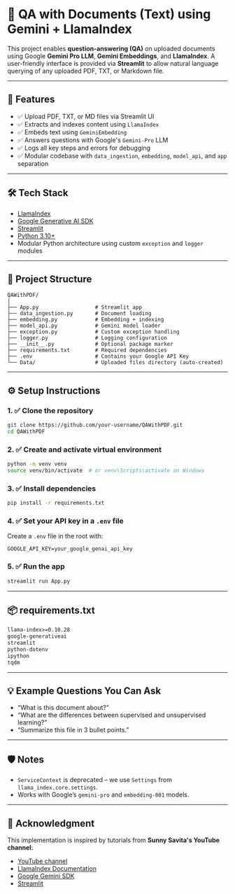
# 📄 QA with Documents (Text) using Gemini + LlamaIndex

This project enables **question-answering (QA)** on uploaded documents using Google **Gemini Pro LLM**, **Gemini Embeddings**, and **LlamaIndex**. A user-friendly interface is provided via **Streamlit** to allow natural language querying of any uploaded PDF, TXT, or Markdown file.

---

## 🚀 Features

- ✅ Upload PDF, TXT, or MD files via Streamlit UI  
- ✅ Extracts and indexes content using `LlamaIndex`  
- ✅ Embeds text using `GeminiEmbedding`  
- ✅ Answers questions with Google's `Gemini-Pro` LLM  
- ✅ Logs all key steps and errors for debugging  
- ✅ Modular codebase with `data_ingestion`, `embedding`, `model_api`, and `app` separation  

---

## 🛠️ Tech Stack

- [LlamaIndex](https://www.llamaindex.ai/)
- [Google Generative AI SDK](https://ai.google.dev/)
- [Streamlit](https://streamlit.io/)
- [Python 3.10+](https://www.python.org/)
- Modular Python architecture using custom `exception` and `logger` modules

---

## 📁 Project Structure

```
QAWithPDF/
│
├── App.py                  # Streamlit app
├── data_ingestion.py       # Document loading
├── embedding.py            # Embedding + indexing
├── model_api.py            # Gemini model loader
├── exception.py            # Custom exception handling
├── logger.py               # Logging configuration
├── __init__.py             # Optional package marker
├── requirements.txt        # Required dependencies
├── .env                    # Contains your Google API Key
└── Data/                   # Uploaded files directory (auto-created)
```

---

## ⚙️ Setup Instructions

### 1. ✅ Clone the repository

```bash
git clone https://github.com/your-username/QAWithPDF.git
cd QAWithPDF
```

### 2. ✅ Create and activate virtual environment

```bash
python -m venv venv
source venv/bin/activate  # or venv\Scripts\activate on Windows
```

### 3. ✅ Install dependencies

```bash
pip install -r requirements.txt
```

### 4. ✅ Set your API key in a `.env` file

Create a `.env` file in the root with:

```
GOOGLE_API_KEY=your_google_genai_api_key
```

### 5. ✅ Run the app

```bash
streamlit run App.py
```

---

## 📦 requirements.txt

```txt
llama-index>=0.10.28
google-generativeai
streamlit
python-dotenv
ipython
tqdm
```

---

## 💡 Example Questions You Can Ask

- “What is this document about?”
- “What are the differences between supervised and unsupervised learning?”
- “Summarize this file in 3 bullet points.”

---

## 🛡️ Notes

- `ServiceContext` is deprecated – we use `Settings` from `llama_index.core.settings`.
- Works with Google’s `gemini-pro` and `embedding-001` models.

---

## 🙏 Acknowledgment
This implementation is inspired by tutorials from **Sunny Savita's YouTube channel**:
- [YouTube channel](https://www.youtube.com/live/hqJxgbxczOo?si=GHAgA3AqKJ7b9dHu)
- [LlamaIndex Documentation](https://docs.llamaindex.ai/)
- [Google Gemini SDK](https://ai.google.dev/)
- [Streamlit](https://streamlit.io/)
